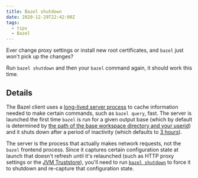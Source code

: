 ```yaml
---
title: Bazel shutdown
date: 2020-12-29T22:42:00Z
tags:
  - tips
  - Bazel
---
```


Ever change proxy settings or install new root certificates, and `bazel` just won't pick up the changes?
<!-- excerpt -->
Run `bazel shutdown` and then your `bazel` command again, it should work this time.

## Details

The Bazel client uses a [long-lived server process](https://docs.bazel.build/versions/5.0.0/guide.html#clientserver-implementation) to cache information needed to make certain commands, such as `bazel query`, fast. The server is launched the first time `bazel` is run for a given output base (which by default is determined by [the path of the base workspace directory and your userid](https://docs.bazel.build/versions/5.0.0/output_directories.html#current-layout)) and it shuts down after a period of inactivity (which defaults to [3 hours](https://docs.bazel.build/versions/5.0.0/command-line-reference.html#flag--max_idle_secs)).

The server is the process that actually makes network requests, not the `bazel` frontend process. Since it captures certain configuration state at launch that doesn't refresh until it's relaunched (such as HTTP proxy settings or the [JVM Truststore](https://connect2id.com/blog/importing-ca-root-cert-into-jvm-trust-store)), you'll need to run [`bazel shutdown`](https://docs.bazel.build/versions/5.0.0/command-line-reference.html#shutdown) to force it to shutdown and re-capture that configuration state.
